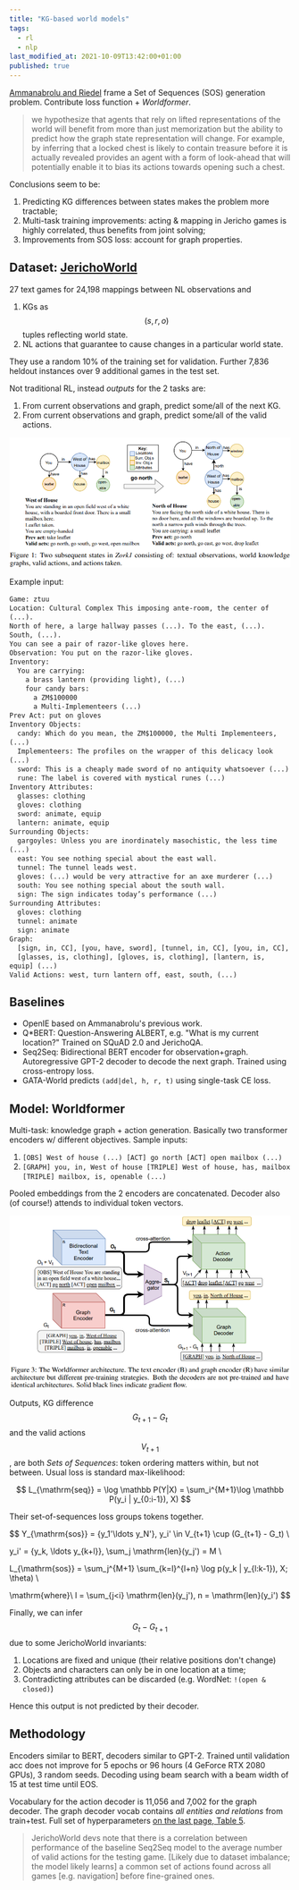 ```yaml
---
title: "KG-based world models"
tags:
  - rl
  - nlp
last_modified_at: 2021-10-09T13:42:00+01:00
published: true
---
```



[Ammanabrolu and Riedel](https://arxiv.org/pdf/2106.09608.pdf) frame a Set of
Sequences (SOS) generation problem. Contribute loss function + *Worldformer*.

> we hypothesize that agents that rely on lifted representations of the world
> will benefit from more than just memorization but the ability to predict how
> the graph state representation will change. For example, by inferring that a
> locked chest is likely to contain treasure before it is actually revealed
> provides an agent with a form of look-ahead that will potentially enable it to
> bias its actions towards opening such a chest.

Conclusions seem to be:
1. Predicting KG differences between states makes the problem more tractable;
2. Multi-task training improvements: acting & mapping in Jericho games is highly
   correlated, thus benefits from joint solving;
3. Improvements from SOS loss: account for graph properties.


## Dataset: [JerichoWorld](https://github.com/JerichoWorld/JerichoWorld)

27 text games for 24,198 mappings between NL observations and
1. KGs as $$(s, r, o)$$ tuples reflecting world state.
2. NL actions that guarantee to cause changes in a particular world state.

They use a random 10% of the training set for validation.
Further 7,836 heldout instances over 9 additional games in the test set.

Not traditional RL, instead *outputs* for the 2 tasks are:
1. From current observations and graph, predict some/all of the next KG.
2. From current observations and graph, predict some/all of the valid actions.

![JerichoWorld Zorkl graph example](/assets/img/2021-10-09-jerichoworld-zorkl.png)


Example input:
```
Game: ztuu
Location: Cultural Complex This imposing ante-room, the center of (...).
North of here, a large hallway passes (...). To the east, (...). South, (...).
You can see a pair of razor-like gloves here.
Observation: You put on the razor-like gloves.
Inventory:
  You are carrying:
    a brass lantern (providing light), (...)
    four candy bars:
      a ZM$100000
      a Multi-Implementeers (...)
Prev Act: put on gloves
Inventory Objects:
  candy: Which do you mean, the ZM$100000, the Multi Implementeers, (...)
  Implementeers: The profiles on the wrapper of this delicacy look (...)
  sword: This is a cheaply made sword of no antiquity whatsoever (...)
  rune: The label is covered with mystical runes (...)
Inventory Attributes:
  glasses: clothing
  gloves: clothing
  sword: animate, equip
  lantern: animate, equip
Surrounding Objects:
  gargoyles: Unless you are inordinately masochistic, the less time (...)
  east: You see nothing special about the east wall.
  tunnel: The tunnel leads west.
  gloves: (...) would be very attractive for an axe murderer (...)
  south: You see nothing special about the south wall.
  sign: The sign indicates today’s performance (...)
Surrounding Attributes:
  gloves: clothing
  tunnel: animate
  sign: animate
Graph:
  [sign, in, CC], [you, have, sword], [tunnel, in, CC], [you, in, CC],
  [glasses, is, clothing], [gloves, is, clothing], [lantern, is, equip] (...)
Valid Actions: west, turn lantern off, east, south, (...)
```


## Baselines

* OpenIE based on Ammanabrolu's previous work.
* Q\*BERT: Question-Answering ALBERT, e.g. "What is my current location?"
  Trained on SQuAD 2.0 and JerichoQA.
* Seq2Seq: Bidirectional BERT encoder for observation+graph. Autoregressive
  GPT-2 decoder to decode the next graph. Trained using cross-entropy loss.
* GATA-World predicts `(add|del, h, r, t)` using single-task CE loss.


## Model: Worldformer

Multi-task: knowledge graph + action generation.
Basically two transformer encoders w/ different objectives. Sample inputs:
1. `[OBS] West of house (...) [ACT] go north [ACT] open mailbox (...)`
2. `[GRAPH] you, in, West of house
    [TRIPLE] West of house, has, mailbox
    [TRIPLE] mailbox, is, openable (...)`

Pooled embeddings from the 2 encoders are concatenated.
Decoder also (of course!) attends to individual token vectors.

![Worldformer diagram](assets/img/2021-10-09-worldformer.png)

Outputs, KG difference $$G_{t+1} − G_t$$ and the valid actions $$V_{t+1}$$,
are both *Sets of Sequences*: token ordering matters within, but not between.
Usual loss is standard max-likelihood:

$$
L_{\mathrm{seq}} = \log \mathbb P(Y|X) =
  \sum_i^{M+1}\log \mathbb P(y_i | y_{0:i-1}), X)
$$


Their set-of-sequences loss groups tokens together.

$$
Y_{\mathrm{sos}} =
  \{y_1'\ldots y_N'\}, y_i' \in V_{t+1} \cup (G_{t+1} - G_t) \\

y_i' = \{y_k, \ldots y_{k+l}\}, \sum_j \mathrm{len}(y_j') = M \\

L_{\mathrm{sos}} =
  \sum_j^{M+1}
  \sum_{k=l}^{l+n}
    \log p(y_k | y_{l:k-1}), X; \theta) \\

\mathrm{where}\ l = \sum_{j<i} \mathrm{len}(y_j'), n = \mathrm{len}(y_i')
$$

Finally, we can infer $$G_t - G_{t+1}$$ due to some JerichoWorld invariants:
1. Locations are fixed and unique (their relative positions don't change)
2. Objects and characters can only be in one location at a time;
3. Contradicting attributes can be discarded (e.g. WordNet: `!(open & closed)`)

Hence this output is not predicted by their decoder.


## Methodology

Encoders similar to BERT, decoders similar to GPT-2.
Trained until validation acc does not improve for 5 epochs or 96 hours (4
GeForce RTX 2080 GPUs), 3 random seeds.
Decoding using beam search with a beam width of 15 at test time until EOS.

Vocabulary for the action decoder is 11,056 and 7,002 for the graph decoder.
The graph decoder vocab contains *all entities and relations* from train+test.
Full set of hyperparameters [on the last page, Table 5](https://arxiv.org/pdf/2106.09608.pdf).

> JerichoWorld devs note that there is a correlation between performance of the
> baseline Seq2Seq model to the average number of valid actions for the testing
> game. [Likely due to dataset imbalance; the model likely learns] a common set
> of actions found across all games [e.g. navigation] before fine-grained ones.

